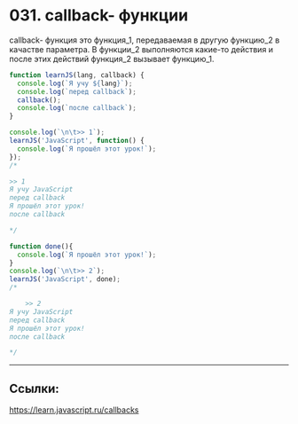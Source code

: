 # 031. callback- функции

callback- функция это функция_1, передаваемая в другую функцию_2 в качастве параметра. В функции_2 выполняются какие-то действия и после этих действий функция_2 вызывает функцию_1.

```javascript
function learnJS(lang, callback) {
  console.log(`Я учу ${lang}`);
  console.log(`перед callback`);
  callback();
  console.log(`после callback`);
}

console.log(`\n\t>> 1`);
learnJS('JavaScript', function() {
  console.log(`Я прошёл этот урок!`);
});
/*

>> 1
Я учу JavaScript
перед callback
Я прошёл этот урок!
после callback

*/

function done(){
  console.log(`Я прошёл этот урок!`);
}
console.log(`\n\t>> 2`);
learnJS('JavaScript', done);
/*

	>> 2
Я учу JavaScript
перед callback
Я прошёл этот урок!
после callback

*/
```
---
## Ссылки:

<https://learn.javascript.ru/callbacks>
